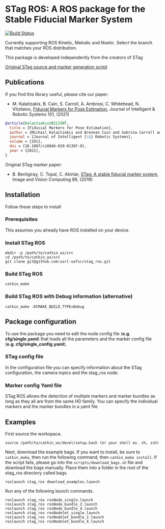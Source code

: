 # STag ROS: A ROS package for the Stable Fiducial Marker System

[![Build Status](http://build.ros.org/buildStatus/icon?job=Nbin_uF64__stag_ros__ubuntu_focal_amd64__binary)](http://build.ros.org/job/Nbin_uF64__stag_ros__ubuntu_focal_amd64__binary/)

Currently supporting ROS Kinetic, Melodic and Noetic. Select the branch that matches your ROS distribution.

This package is developed independently from the creators of STag

[Original STag source and marker generation script](https://github.com/bbenligiray/stag)

## Publications

If you find this library useful, please cite our paper:

- M. Kalaitzakis, B. Cain, S. Carroll, A. Ambrosi, C. Whitehead, N. Vitzilaios, [Fiducial Markers for Pose Estimation](https://doi.org/10.1007/s10846-020-01307-9), Journal of Intelligent & Robotic Systems 101, (2021)

```bibtex
@article{Kalaitzakis2021JINT,
  title = {Fiducial Markers for Pose Estimation},
  author = {Michail Kalaitzakis and Brennan Cain and Sabrina Carroll and Anand Ambrosi and Camden Whitehead and Nikolaos Vitzilaios},
  journal = {Journal of Intelligent {\&} Robotic Systems},
  volume = {101},
  doi = {10.1007/s10846-020-01307-9},
  year = {2021},
}
```
Original STag marker paper:

- B. Benligiray, C. Topal, C. Akinlar, [STag: A stable fiducial marker system](https://www.sciencedirect.com/science/article/abs/pii/S0262885619300903), Image and Vision Computing 89, (2019)


## Installation
Follow these steps to install

### Prerequisites
This assumes you already have ROS installed on your device.

### Install STag ROS
```
mkdir -p /path/to/catkin_ws/src
cd /path/to/catkin_ws/src
git clone git@github.com:usrl-uofsc/stag_ros.git
```

### Build STag ROS
```
catkin_make
```

### Build STag ROS with Debug information (alternative)
```
catkin_make -DCMAKE_BUILD_TYPE=Debug
```

## Package configuration
To use the package you need to edit the node config file (**e.g. cfg/single.yaml**) that loads all the parameters and the marker config file (**e.g. cfg/single_config.yaml**).

### STag config file
In the configuration file you can specify information about the STag configuration, the camera topics and the stag_ros node.

### Marker config Yaml file
STag ROS allows the detection of multiple markers and marker bundles as long as they all are from the same HD family. You can specify the individual markers and the marker bundles in a yaml file

## Examples
First source the workspace.
```
source /path/to/catkin_ws/devel/setup.bash (or your shell ex. sh, zsh)
```

Next, download the example bags. If you want to install, be sure to `catkin_make`, then run the following command, then `catkin_make install`. If the script fails, please go into the `scripts/download_bags.sh` file and download the bags manually. Place them into a folder in the root of the stag_ros directory called bags.
```
roslaunch stag_ros download_examples.launch
```

Run any of the following launch commands.
```
roslaunch stag_ros rosNode_single.launch
roslaunch stag_ros rosNode_bundle_2.launch
roslaunch stag_ros rosNode_bundle_4.launch
roslaunch stag_ros rosNodelet_single.launch
roslaunch stag_ros rosNodelet_bundle_2.launch
roslaunch stag_ros rosNodelet_bundle_4.launch
```
